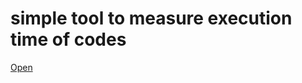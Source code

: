 # simple tool to measure execution time of codes
[Open](https://alijany.github.io/Algorithm-design/)
